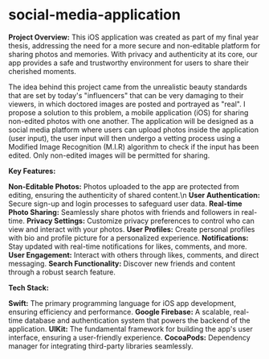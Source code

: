 # social-media-application
**Project Overview:**
This iOS application was created as part of my final year thesis, addressing the need for a more secure and non-editable platform for sharing photos and memories. With privacy and authenticity at its core, our app provides a safe and trustworthy environment for users to share their cherished moments.

The idea behind this project came from the unrealistic beauty standards that are set by today's "influencers" that can be very damaging to their viewers, in which doctored images are posted and portrayed as "real". I propose a solution to this problem, a mobile application (iOS) for sharing non-edited photos with one another. The application will be designed as a social media platform where users can upload photos inside the application (user input), the user input will then undergo a vetting process using a Modified Image Recognition (M.I.R) algorithm to check if the input has been edited. Only non-edited images will be permitted for sharing.

**Key Features:**

**Non-Editable Photos:** Photos uploaded to the app are protected from editing, ensuring the authenticity of shared content.\n
**User Authentication:** Secure sign-up and login processes to safeguard user data.
**Real-time Photo Sharing:** Seamlessly share photos with friends and followers in real-time.
**Privacy Settings:** Customize privacy preferences to control who can view and interact with your photos.
**User Profiles:** Create personal profiles with bio and profile picture for a personalized experience.
**Notifications:** Stay updated with real-time notifications for likes, comments, and more.
**User Engagement:** Interact with others through likes, comments, and direct messaging.
**Search Functionality:** Discover new friends and content through a robust search feature.

**Tech Stack:**

**Swift:** The primary programming language for iOS app development, ensuring efficiency and performance.
**Google Firebase:** A scalable, real-time database and authentication system that powers the backend of the application.
**UIKit:** The fundamental framework for building the app's user interface, ensuring a user-friendly experience.
**CocoaPods:** Dependency manager for integrating third-party libraries seamlessly.
